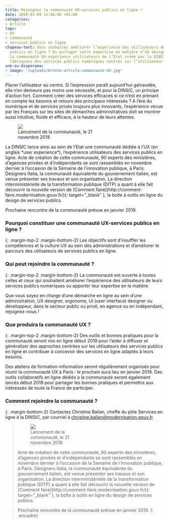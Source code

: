 ```yaml
---
title: Rejoignez la communauté UX–services publics en ligne !
date: 2019-01-09 12:56:00 +01:00
categories:
- Article
tags:
- UX
- communauté
- services publics en ligne
chapeau-text: Vous souhaitez améliorer l’expérience des utilisateurs de vos services
  publics en ligne ? Ou partager votre expertise en matière d’UX design ? Rejoignez
  la communauté UX-expérience utilisateurs de l’Etat créée par la DINSIC ! Et ensemble
  fabriquons des services publics numériques centrés sur l’utilisateur.
une-ou-diaporama:
- image: "/uploads/Entete-article-communaute-UX.jpg"
---
```


Placer l’utilisateur au centre. Si l’expression paraît aujourd’hui galvaudée, elle n’en demeure pas moins une nécessité, et pour la DINSIC, un principe d’action fort. Comment créer des services efficaces si ce n’est en prenant en compte les besoins et retours des principaux intéressés ? A l’ère du numérique et de services privés toujours plus innovants, l’expérience vécue par les Français sur les sites de démarches administratives doit se montrer aussi intuitive, fluide et efficace, à la hauteur de leurs attentes.

<figure class='image-right' style='width: 50%;'><img src="/uploads/lancement-communaute-UX.jpeg"/><figcaption>Lancement de la communauté, le 21 novembre 2018</figcaption>
</figure>La DINSIC lance ainsi au sein de l’Etat une communauté dédiée à l’UX (en anglais *user experience*), l’expérience utilisateurs des services publics en ligne. Acte de création de cette communauté, 90 experts des ministères, d’agences privées et d’indépendants se sont rassemblés en novembre dernier à l’occasion de la Semaine de l’innovation publique, à Paris. Designers Italia, la communauté équivalente du gouvernement italien, est venue présenter ses travaux et son organisation. La direction interministérielle de la transformation publique (DITP) a quant à elle fait découvrir la nouvelle version de [Comment faire](http://comment-faire.modernisation.gouv.fr/){: target="_blank" }, la boîte à outils en ligne du design de services publics.

Prochaine rencontre de la communauté prévue en janvier 2019.

### Pourquoi constituer une communauté UX-services publics en ligne ?
{: .margin-top-2 .margin-bottom-2} 
Les objectifs sont d’insuffler les compétences et la culture UX au sein des administrations et d’améliorer le parcours des utilisateurs de services publics en ligne.

### Qui peut rejoindre la communauté ?
{: .margin-top-2 .margin-bottom-2} 
La communauté est ouverte à toutes celles et ceux qui souhaitent améliorer l’expérience des utilisateurs de leurs services publics numériques ou apporter leur expertise en la matière.

Que vous soyez en charge d’une démarche en ligne au sein d’une administration, UX designer, ergonome, UI (user interface) designer ou développeur, dans le secteur public ou privé, en agence ou en indépendant, rejoignez-nous !

### Que produira la communauté UX ?
{: .margin-top-2 .margin-bottom-2} 
Des outils et bonnes pratiques pour la communauté seront mis en ligne début 2019 pour l’aider à diffuser et généraliser des approches centrées sur les utilisateurs des services publics en ligne et contribuer à concevoir des services en ligne adaptés à leurs besoins.

Des ateliers de formation-information seront régulièrement organisés pour réunir la communauté UX à Paris : le prochain aura lieu en janvier 2019. Des outils collaboratifs en ligne dédiés à la communauté seront également lancés début 2019 pour partager les bonnes pratiques et permettre aux intéressés de toute la France de participer.

### Comment rejoindre la communauté ?
{: .margin-bottom-2} 
Contactez Christine Balian, cheffe du pôle Services en ligne à la DINSIC, par courriel à [christine.balian@modernisation.gouv.fr](mailto:christine.balian@modernisation.gouv.fr).

> <figure class='image-right' style='width: 30%;'><img src="/uploads/lancement-communaute-UX.jpeg"/><figcaption>Lancement de la communauté, le 21 novembre 2018</figcaption></figure>Acte de création de cette communauté, 90 experts des ministères, d’agences privées et d’indépendants se sont rassemblés en novembre dernier à l’occasion de la Semaine de l’innovation publique, à Paris. Designers Italia, la communauté équivalente du gouvernement italien, est venue présenter ses travaux et son organisation. La direction interministérielle de la transformation publique (DITP) a quant à elle fait découvrir la nouvelle version de [Comment faire](http://comment-faire.modernisation.gouv.fr/){: target="_blank" }, la boîte à outils en ligne du design de services publics.

> Prochaine rencontre de la communauté prévue en janvier 2019.
{: .encadre}